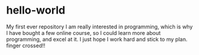 # hello-world
My first ever repository
I am really interested in programming, which is why I have bought a few online course, so I could learn more about programming, and excel at it. 
I just hope I work hard and stick to my plan. finger crossed!!
